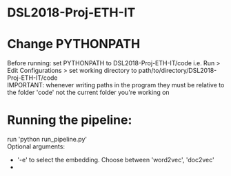 # DSL2018-Proj-ETH-IT

# Change PYTHONPATH
Before running: set PYTHONPATH to DSL2018-Proj-ETH-IT/code
i.e. Run > Edit Configurations > set working directory to path/to/directory/DSL2018-Proj-ETH-IT/code \
IMPORTANT: whenever writing paths in the program they must be relative to the folder 'code' not the current folder you're 
working on 

# Running the pipeline:
run 'python run_pipeline.py' \
Optional arguments:
- '-e' to select the embedding. Choose between 'word2vec', 'doc2vec'
- 

